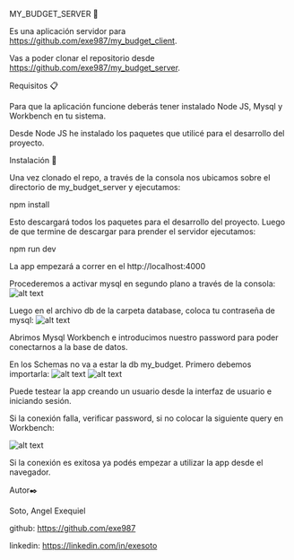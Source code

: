 MY_BUDGET_SERVER 🚀

Es una aplicación servidor para https://github.com/exe987/my_budget_client.

Vas a poder clonar el repositorio desde https://github.com/exe987/my_budget_server.

Requisitos 📋

Para que la aplicación funcione deberás tener instalado Node JS, Mysql y Workbench en tu sistema.

Desde Node JS he instalado los paquetes que utilicé para el desarrollo del proyecto.

Instalación 🔧

Una vez clonado el repo, a través de la consola nos ubicamos sobre el directorio de my_budget_server y ejecutamos:

npm install

Esto descargará todos los paquetes para el desarrollo del proyecto. Luego de que termine de descargar para prender el servidor ejecutamos:

npm run dev

La app empezará a correr en el http://localhost:4000 

Procederemos a activar mysql en segundo plano a través de la consola:
![alt text](https://i.ibb.co/QvyTQFg/turn-on-mysql-in-console.jpg)

Luego en el archivo db de la carpeta database, coloca tu contraseña de mysql:
![alt text](https://i.ibb.co/b5WJkD6/conexion-a-db.png)

Abrimos Mysql Workbench e introducimos nuestro password para poder conectarnos a la base de datos.

En los Schemas no va a estar la db my_budget. Primero debemos importarla:
![alt text](https://i.ibb.co/ncQPxKv/importar-db-1.png)
![alt text](https://i.ibb.co/ncS2dc3/importar-db-2.png)

Puede testear la app creando un usuario desde la interfaz de usuario e iniciando sesión.

Si la conexión falla, verificar password, si no colocar la siguiente query en Workbench:

![alt text](https://i.ibb.co/8PhCvwt/possible-connection-problem.png)

Si la conexión es exitosa ya podés empezar a utilizar la app desde el navegador.

Autor✒️

Soto, Angel Exequiel

github: https://github.com/exe987

linkedin: https://linkedin.com/in/exesoto

